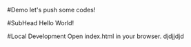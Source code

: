 #Demo
let's push some codes!

#SubHead
Hello World!

#Local Development
Open index.html in your browser.
djdjjdjd